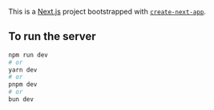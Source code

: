 This is a [Next.js](https://nextjs.org/) project bootstrapped with [`create-next-app`](https://github.com/vercel/next.js/tree/canary/packages/create-next-app).

## To run the server

```bash
npm run dev
# or
yarn dev
# or
pnpm dev
# or
bun dev
```

